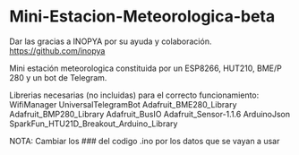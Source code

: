 # Mini-Estacion-Meteorologica-beta

Dar las gracias a INOPYA por su ayuda y colaboración. 
https://github.com/inopya

Mini estación meteorologica constituida por un ESP8266, HUT210, BME/P 280 y un bot de Telegram.

Librerias necesarias (no incluidas) para el correcto funcionamiento:
WifiManager
UniversalTelegramBot
Adafruit_BME280_Library
Adafruit_BMP280_Library
Adafruit_BusIO
Adafruit_Sensor-1.1.6
ArduinoJson
SparkFun_HTU21D_Breakout_Arduino_Library

NOTA: Cambiar los ### del codigo .ino por los datos que se vayan a usar
